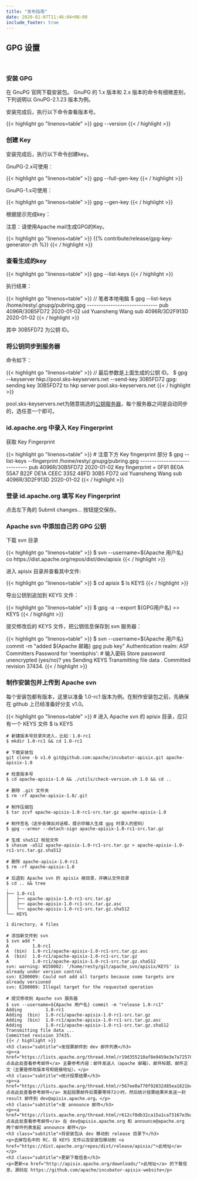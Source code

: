 ```yaml
---
title: "发布指南"
date: 2020-01-07T11:46:04+08:00
include_footer: true
---
```


<div class="release-guide">
  <section>
    <h2 class="title">GPG 设置</h2>
    <br />
    <h3 class="subtitle">安装 GPG</h3>
    <p>在 GnuPG 官网下载安装包。 GnuPG 的 1.x 版本和 2.x 版本的命令有细微差别，下列说明以 GnuPG-2.1.23 版本为例。</p>
    <p>安装完成后，执行以下命令查看版本号。</p>
    {{< highlight go "linenos=table" >}}
    gpg --version
    {{< / highlight >}}
    <h3 class="subtitle">创建 Key</h3>
    <p>安装完成后，执行以下命令创建key。</p>
    <p>GnuPG-2.x可使用：</p>
    {{< highlight go "linenos=table" >}}
    gpg --full-gen-key
    {{< / highlight >}}
    <p>GnuPG-1.x可使用：</p>
    {{< highlight go "linenos=table" >}}
    gpg --gen-key
    {{< / highlight >}}
    <p>根据提示完成key：</p>
    <p class="warning">注意：请使用Apache mail生成GPG的Key。</p>
    {{< highlight go "linenos=table" >}}
    {{% contribute/release/gpg-key-generator-zh %}}
    {{< / highlight >}}
    <h3 class="subtitle">查看生成的key</h3>
    {{< highlight go "linenos=table" >}}
    gpg --list-keys
    {{< / highlight >}}
    <p>执行结果：</p>
    {{< highlight go "linenos=table" >}}
    // 笔者本地电脑
    $ gpg --list-keys
    /home/resty/.gnupg/pubring.gpg
    ------------------------------
    pub   4096R/30B5FD72 2020-01-02
    uid   Yuansheng Wang <membphis@apache.org>
    sub   4096R/3D2F913D 2020-01-02
    {{< / highlight >}}
    <p>其中 30B5FD72 为公钥 ID。</p>
    <h3 class="subtitle">将公钥同步到服务器</h3>
    <p>命令如下：</p>
    {{< highlight go "linenos=table" >}}
    // 最后参数是上面生成的公钥 ID。
    $ gpg --keyserver hkp://pool.sks-keyservers.net --send-key 30B5FD72
    gpg: sending key 30B5FD72 to hkp server pool.sks-keyservers.net
    {{< / highlight >}}
    <p>pool.sks-keyservers.net为随意挑选的<a href="https://sks-keyservers.net/status/" target="_blank">公钥服务器</a>，每个服务器之间是自动同步的，选任意一个即可。</p>
    <h3 class="subtitle">id.apache.org 中录入 Key Fingerprint</h3>
    <p>获取 Key Fingerprint</p>
    {{< highlight go "linenos=table" >}}
    # 注意下方 Key fingerprint 部分
    $ gpg --list-keys --fingerprint
    /home/resty/.gnupg/pubring.gpg
    ------------------------------
    pub   4096R/30B5FD72 2020-01-02
          Key fingerprint = 0F91 BE0A 55A7 B22F DE1A  CEEC 3352 48FD 30B5 FD72
    uid                  Yuansheng Wang <membphis@apache.org>
    sub   4096R/3D2F913D 2020-01-02
    {{< / highlight >}}
    <h3 class="subtitle">登录 id.apache.org 填写 Key Fingerprint</h3>
    <p>点击左下角的 Submit changes... 按钮提交保存。</p>
    <h3 class="subtitle">Apache svn 中添加自己的 GPG 公钥</h3>
    <p>下载 svn 目录</p>
    {{< highlight go "linenos=table" >}}
    $ svn --username=${Apache 用户名} co https://dist.apache.org/repos/dist/dev/apisix
    {{< / highlight >}}
    <p>进入 apisix 目录并查看其中文件:</p>
    {{< highlight go "linenos=table" >}}
    $ cd apisix
    $ ls
    KEYS
    {{< / highlight >}}
    <p>导出公钥到追加到 KEYS 文件：</p>
    {{< highlight go "linenos=table" >}}
    $ gpg -a --export ${GPG用户名}  >> KEYS
    {{< / highlight >}}
    <p>提交修改后的 KEYS 文件，把公钥信息保存到 svn 服务器：</p>
    {{< highlight go "linenos=table" >}}
    $ svn --username=${Apache 用户名} commit -m "added ${Apache 邮箱} gpg pub key"
    Authentication realm: <https://dist.apache.org:443> ASF Committers
    Password for 'membphis': # 输入密码
    Store password unencrypted (yes/no)? yes
    Sending        KEYS
    Transmitting file data .
    Committed revision 37434.
    {{< / highlight >}}
    <h3 class="subtitle">制作安装包并上传到 Apache svn</h3>
    <p>每个安装包都有版本，这里以准备 1.0-rc1 版本为例。在制作安装包之前，先确保在 github 上已经准备好分支 v1.0。</p>
    {{< highlight go "linenos=table" >}}
    # 进入 Apache svn 的 apisix 目录，应只有一个 KEYS 文件
    $ ls
    KEYS

    # 新建版本号目录并进入，比如：1.0-rc1
    $ mkdir 1.0-rc1 && cd 1.0-rc1

    # 下载安装包
    git clone -b v1.0 git@github.com:apache/incubator-apisix.git apache-apisix-1.0

    # 检查版本号
    $ cd apache-apisix-1.0 && ./utils/check-version.sh 1.0 && cd ..

    # 删除 .git 文件夹
    $ rm -rf apache-apisix-1.0/.git

    # 制作压缩包
    $ tar zcvf apache-apisix-1.0-rc1-src.tar.gz apache-apisix-1.0

    # 制作签名（这步会弹出对话框，提示你输入生成 gpg 时录入的密码）
    $ gpg --armor --detach-sign apache-apisix-1.0-rc1-src.tar.gz

    # 生成 sha512 校验文件
    $ shasum -a512 apache-apisix-1.0-rc1-src.tar.gz > apache-apisix-1.0-rc1-src.tar.gz.sha512

    # 删除 apache-apisix-1.0-rc1
    $ rm -rf apache-apisix-1.0

    # 后退到 Apache svn 的 apisix 根目录，并确认文件目录
    $ cd .. && tree
    .
    ├── 1.0-rc1
    │   ├── apache-apisix-1.0-rc1-src.tar.gz
    │   ├── apache-apisix-1.0-rc1-src.tar.gz.asc
    │   └── apache-apisix-1.0-rc1-src.tar.gz.sha512
    └── KEYS

    1 directory, 4 files

    # 添加新文件到 svn
    $ svn add *
    A         1.0-rc1
    A  (bin)  1.0-rc1/apache-apisix-1.0-rc1-src.tar.gz.asc
    A  (bin)  1.0-rc1/apache-apisix-1.0-rc1-src.tar.gz
    A         1.0-rc1/apache-apisix-1.0-rc1-src.tar.gz.sha512
    svn: warning: W150002: '/home/resty/git/apache_svn/apisix/KEYS' is already under version control
    svn: E200009: Could not add all targets because some targets are already versioned
    svn: E200009: Illegal target for the requested operation

    # 提交修改到 Apache svn 服务器
    $ svn --username=${Apache 用户名} commit -m "release 1.0-rc1"
    Adding         1.0-rc1
    Adding  (bin)  1.0-rc1/apache-apisix-1.0-rc1-src.tar.gz
    Adding  (bin)  1.0-rc1/apache-apisix-1.0-rc1-src.tar.gz.asc
    Adding         1.0-rc1/apache-apisix-1.0-rc1-src.tar.gz.sha512
    Transmitting file data ...
    Committed revision 37435.
    {{< / highlight >}}
    <h3 class="subtitle">发投票邮件到 dev 邮件列表</h3>
    <p><a href="https://lists.apache.org/thread.html/r19d355210af8e9459e3e7a72578c511a13b226e5214ade3edf41c965%40%3Cdev.apisix.apache.org%3E">点击此处查看参考邮件</a> 主要参考内容：邮件发送人（apache 邮箱）、邮件标题、邮件正文（主要是修改版本号和链接地址）。</p>
    <h3 class="subtitle">统计投票结果</h3>
    <p><a href="https://lists.apache.org/thread.html/r567ee0a770f92032d85ea1621bc756772e6d0ab033f299642f1f623d%40%3Cdev.apisix.apache.org%3E">点击此处查看参考邮件</a> 发起投票邮件后需要等待72小时，然后统计投票结果并发送一封 result 邮件到 dev@apisix.apache.org。</p>
    <h3 class="subtitle">发 announce 邮件</h3>
    <p><a href="https://lists.apache.org/thread.html/r612cf8db32ca15a1ca73167e3baf89ca9ab30100368b200d495d39a3%40%3Cdev.apisix.apache.org%3E">点击此处查看参考邮件</a> 在 dev@apisix.apache.org 和 announce@apache.org 两个邮件列表发起 announce 邮件</p>
    <h3 class="subtitle">将安装包从 dev 移动到 release 目录下</h3>
    <p>去掉包名中的 RC，将 KEYS 文件以及安装包移动到 <a href="https://dist.apache.org/repos/dist/release/apisix/">此地址</a></p>
    <h3 class="subtitle">更新下载信息</h3>
    <p>更新<a href="http://apisix.apache.org/downloads/">此地址</a> 的下载信息，源码在 https://github.com/apache/incubator-apisix-website</p>
  </section>
</div>
